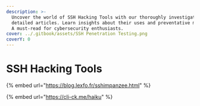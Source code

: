 ```yaml
---
description: >-
  Uncover the world of SSH Hacking Tools with our thoroughly investigated,
  detailed articles. Learn insights about their uses and preventative measures.
  A must-read for cybersecurity enthusiasts.
cover: ../.gitbook/assets/SSH Penetration Testing.png
coverY: 0
---
```


# SSH Hacking Tools

{% embed url="https://blog.lexfo.fr/sshimpanzee.html" %}

{% embed url="https://cli-ck.me/haiku" %}

